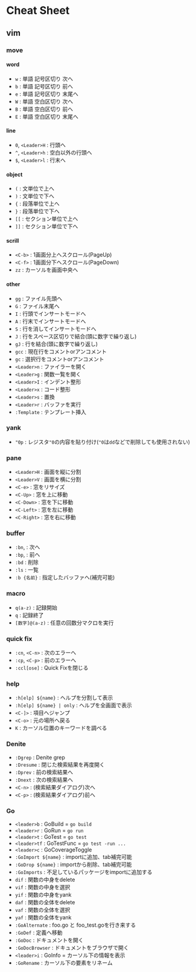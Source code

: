 # Cheat Sheet

## vim

### move

#### word
- `w` : 単語 記号区切り 次へ
- `b` : 単語 記号区切り 前へ
- `e` : 単語 記号区切り 末尾へ
- `W` : 単語 空白区切り 次へ
- `B` : 単語 空白区切り 前へ
- `E` : 単語 空白区切り 末尾へ

#### line
- `0`, `<Leader>H` : 行頭へ
- `^`, `<Leader>h` : 空白以外の行頭へ
- `$`, `<Leader>l` : 行末へ

#### object
- `(`  : 文単位で上へ
- `)`  : 文単位で下へ
- `{`  : 段落単位で上へ
- `}`  : 段落単位で下へ
- `[[` : セクション単位で上へ
- `]]` : セクション単位で下へ

#### scrill
- `<C-b>` : 1画面分上へスクロール(PageUp)
- `<C-f>` : 1画面分下へスクロール(PageDown)
- `zz`    : カーソルを画面中央へ

#### other
- `gg`         : ファイル先頭へ
- `G`          : ファイル末尾へ
- `I`          : 行頭でインサートモードへ
- `A`          : 行末でインサートモードへ
- `S`          : 行を消してインサートモードへ
- `J`          : 行をスペース区切りで結合(頭に数字で繰り返し)
- `gJ`         : 行を結合(頭に数字で繰り返し)
- `gcc`        : 現在行をコメントorアンコメント
- `gc`         : 選択行をコメントorアンコメント
- `<Leader>n`  : ファイラーを開く
- `<Leader>g`  : 関数一覧を開く
- `<Leader>I`  : インデント整形
- `<Leader>x`  : コード整形
- `<Leader>s`  : 置換
- `<Leader>r`  : バッファを実行
- `:Template`  : テンプレート挿入

### yank
- `"0p` : レジスタ`"0`の内容を貼り付け(`"0`は`dd`などで削除しても使用されない)

### pane
- `<Leader>H`  : 画面を縦に分割
- `<Leader>V`  : 画面を横に分割
- `<C-e>`      : 窓をリサイズ
- `<C-Up>`     : 窓を上に移動
- `<C-Down>`   : 窓を下に移動
- `<C-Left>`   : 窓を左に移動
- `<C-Right>`  : 窓を右に移動

### buffer
- `:bn`, <C-j> : 次へ
- `:bp`, <C-k> : 前へ
- `:bd`        : 削除
- `:ls`        : 一覧
- `:b {名前}`  : 指定したバッファへ(補完可能)

### macro
- `q(a-z)`       : 記録開始
- `q`            : 記録終了
- `[数字]@(a-z)` : 任意の回数分マクロを実行

### quick fix
- `:cn`, `<C-n>` : 次のエラーへ
- `:cp`, `<C-p>` : 前のエラーへ
- `:ccl[ose]`    : Quick Fixを閉じる

### help
- `:h[elp] ${name}`        : ヘルプを分割して表示
- `:h[elp] ${name} | only` : ヘルプを全画面で表示
- `<C-]>`                  : 項目へジャンプ
- `<C-o>`                  : 元の場所へ戻る
- `K`                      : カーソル位置のキーワードを調べる

### Denite
- `:Dgrep`   : Denite grep
- `:Dresume` : 閉じた検索結果を再度開く
- `:Dprev`   : 前の検索結果へ
- `:Dnext`   : 次の検索結果へ
- `<C-n>`    : (検索結果ダイアログ)次へ
- `<C-p>`    : (検索結果ダイアログ)前へ

### Go
- `<leader>b`         : GoBuild = `go build`
- `<leader>r`         : GoRun = `go run`
- `<leader>t`         : GoTest = `go test`
- `<leader>tf`        : GoTestFunc = `go test -run ...`
- `<leader>c`         : GoCoverageToggle
- `:GoImport ${name}` : importに追加、tab補完可能
- `:GoDrop ${name}`   : importから削除、tab補完可能
- `:GoImports`        : 不足しているパッケージをimportに追加する
- `dif`               : 関数の中身をdelete
- `vif`               : 関数の中身を選択
- `yif`               : 関数の中身をyank
- `daf`               : 関数の全体をdelete
- `vaf`               : 関数の全体を選択
- `yaf`               : 関数の全体をyank
- `:GoAlternate`      : foo.go と foo_test.goを行き来する
- `:GoDef`            : 定義へ移動
- `:GoDoc`            : ドキュメントを開く
- `:GoDocBrowser`     : ドキュメントをブラウザで開く
- `<leader>i`         : GoInfo = カーソル下の情報を表示
- `:GoRename`         : カーソル下の要素をリネーム
